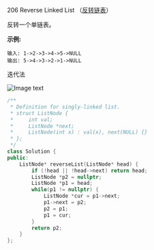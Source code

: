 206 Reverse Linked List （[反转链表](https://leetcode-cn.com/problems/reverse-linked-List/)）

反转一个单链表。

**示例:**

```
输入: 1->2->3->4->5->NULL
输出: 5->4->3->2->1->NULL
```

迭代法

![Image text](C:\Users\Administrator.PC-20190621JALE\Downloads\webwxgetmsgimg.jpg)

```C++
/**
 * Definition for singly-linked list.
 * struct ListNode {
 *     int val;
 *     ListNode *next;
 *     ListNode(int x) : val(x), next(NULL) {}
 * };
 */
class Solution {
public:
    ListNode* reverseList(ListNode* head) {
        if (!head || !head->next) return head;
        ListNode *p2 = nullptr;
        ListNode *p1 = head;
        while(p1 != nullptr) {
            ListNode *cur = p1->next;
            p1->next = p2;
            p2 = p1;
            p1 = cur;
        }
        return p2;
    }
};
```

